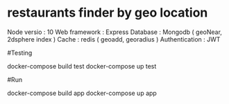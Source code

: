 # restaurants finder by geo location

Node versio : 10
Web framework : Express
Database : Mongodb ( geoNear, 2dsphere index )
Cache : redis ( geoadd, georadius )
Authentication : JWT

#Testing

docker-compose build test
docker-compose up test

#Run

docker-compose build app
docker-compose up app
 
